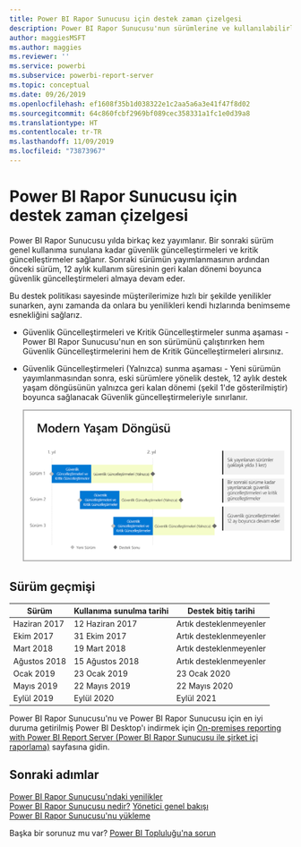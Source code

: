 ```yaml
---
title: Power BI Rapor Sunucusu için destek zaman çizelgesi
description: Power BI Rapor Sunucusu'nun sürümlerine ve kullanılabilirliğine ilişkin bir liste.
author: maggiesMSFT
ms.author: maggies
ms.reviewer: ''
ms.service: powerbi
ms.subservice: powerbi-report-server
ms.topic: conceptual
ms.date: 09/26/2019
ms.openlocfilehash: ef1608f35b1d038322e1c2aa5a6a3e41f47f8d02
ms.sourcegitcommit: 64c860fcbf2969bf089cec358331a1fc1e0d39a8
ms.translationtype: HT
ms.contentlocale: tr-TR
ms.lasthandoff: 11/09/2019
ms.locfileid: "73873967"
---
```

# <a name="support-timeline-for-power-bi-report-server"></a>Power BI Rapor Sunucusu için destek zaman çizelgesi

Power BI Rapor Sunucusu yılda birkaç kez yayımlanır. Bir sonraki sürüm genel kullanıma sunulana kadar güvenlik güncelleştirmeleri ve kritik güncelleştirmeler sağlanır. Sonraki sürümün yayımlanmasının ardından önceki sürüm, 12 aylık kullanım süresinin geri kalan dönemi boyunca güvenlik güncelleştirmeleri almaya devam eder.

Bu destek politikası sayesinde müşterilerimize hızlı bir şekilde yenilikler sunarken, aynı zamanda da onlara bu yenilikleri kendi hızlarında benimseme esnekliğini sağlarız.

* Güvenlik Güncelleştirmeleri ve Kritik Güncelleştirmeler sunma aşaması - Power BI Rapor Sunucusu'nun en son sürümünü çalıştırırken hem Güvenlik Güncelleştirmelerini hem de Kritik Güncelleştirmeleri alırsınız.
* Güvenlik Güncelleştirmeleri (Yalnızca) sunma aşaması - Yeni sürümün yayımlanmasından sonra, eski sürümlere yönelik destek, 12 aylık destek yaşam döngüsünün yalnızca geri kalan dönemi (şekil 1'de gösterilmiştir) boyunca sağlanacak Güvenlik güncelleştirmeleriyle sınırlanır.

    ![Destek zaman dilimini gösteren graf](media/support-timeline/report-server-support-timeline-overall.png)

## <a name="version-history"></a>Sürüm geçmişi

| **Sürüm** | **Kullanıma sunulma tarihi** | **Destek bitiş tarihi** |
| --- | --- | --- |
| Haziran 2017 |12 Haziran 2017 |Artık desteklenmeyenler |
| Ekim 2017 |31 Ekim 2017 | Artık desteklenmeyenler |
| Mart 2018 | 19 Mart 2018 | Artık desteklenmeyenler |
| Ağustos 2018 | 15 Ağustos 2018 | Artık desteklenmeyenler |
| Ocak 2019 | 23 Ocak 2019 | 23 Ocak 2020 |
| Mayıs 2019 | 22 Mayıs 2019 | 22 Mayıs 2020 |
| Eylül 2019 | Eylül 2020 | Eylül 2021 

Power BI Rapor Sunucusu'nu ve Power BI Rapor Sunucusu için en iyi duruma getirilmiş Power BI Desktop'ı indirmek için [On-premises reporting with Power BI Report Server (Power BI Rapor Sunucusu ile şirket içi raporlama)](https://powerbi.microsoft.com/report-server/) sayfasına gidin.

## <a name="next-steps"></a>Sonraki adımlar
[Power BI Rapor Sunucusu'ndaki yenilikler](whats-new.md)  
[Power BI Rapor Sunucusu nedir?](get-started.md)
[Yönetici genel bakışı](admin-handbook-overview.md)  
[Power BI Rapor Sunucusu'nu yükleme](install-report-server.md)  

Başka bir sorunuz mu var? [Power BI Topluluğu'na sorun](https://community.powerbi.com/)